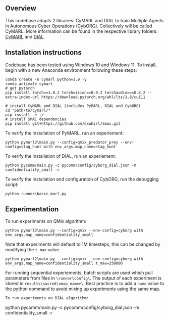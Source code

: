 ## Overview
This codebase adapts 2 libraries: CyMARL and DIAL to train Multiple Agents in Autonomous Cyber Operations (CybORG). Collectively will be called CyMARL. More information can be found in the respective library folders: [CyMARL](pymarl2/) and [DIAL](pycomm/).



## Installation instructions
Codebase has been tested using Windows 10 and Windows 11. To install, begin with a new Anaconda environment following these steps:
```
conda create -n cymarl python=3.9 -y
conda activate cymarl
# get pytorch
pip install torch==1.8.2 torchvision==0.9.2 torchaudio===0.8.2 --extra-index-url https://download.pytorch.org/whl/lts/1.8/cu111

# install CyMARL and DIAL (includes PyMARL, DIAL and CybORG)
cd "path/to/cymarl/"
pip install -e ./
# install SMAC dependencies
pip install git+https://github.com/oxwhirl/smac.git
```
To verify the installation of PyMARL, run an experiement:
```
python pymarl2\main.py --config=qmix_predator_prey --env-config=stag_hunt with env_args.map_name=stag_hunt
```
To verify the installation of DIAL, run an experiement:
```
python pycomm/main.py -c pycomm/config/cyborg_dial.json -m confidentiality_small -r
```
To verify the installation and configuration of CybORG, run the debugging script:
```
python runner\basic_marl.py
```

## Experimentation
To run experiments on QMix algorithm: 
```
python pymarl2\main.py --config=qmix --env-config=cyborg with env_args.map_name=confidentiality_small
```
Note that experiments will default to 1M timesteps, this can be changed by modifying the `t_max` value.
```
python pymarl2\main.py --config=qmix --env-config=cyborg with env_args.map_name=confidentiality_small t_max=250000
```
For running sequential experiements, batch scripts are used which pull parameters from files in `\runner\config\`. The output of each experiment is stored in `results\sacred\<map_name>\`. Best practice is to add a `name` value to the python command to avoid mixing up experiments using the same map.
```
To run experiments on DIAL algorithm: 
```
python pycomm/main.py -c pycomm/config/cyborg_dial.json -m confidentiality_small -r
```